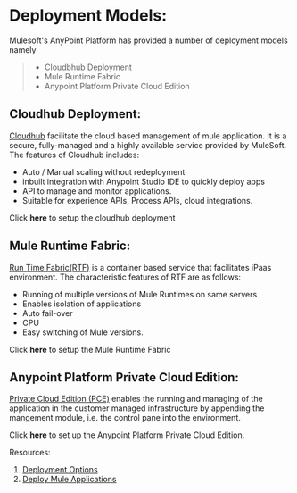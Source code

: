 # Deployment Models:

Mulesoft's AnyPoint Platform has provided a number of deployment models namely
> - Cloudbhub Deployment
> - Mule Runtime Fabric
> - Anypoint Platform Private Cloud Edition



## Cloudhub Deployment:

[Cloudhub](https://docs.mulesoft.com/runtime-manager/cloudhub) facilitate the cloud based management of mule application. It is a secure, fully-managed and a highly available service provided by MuleSoft. The features of Cloudhub includes:

-  Auto / Manual scaling without redeployment
- inbuilt integration with Anypoint Studio IDE to quickly deploy apps
- API to manage and monitor applications.
- Suitable for experience APIs, Process APIs, cloud integrations.

Click **here** to setup the cloudhub deployment 

## Mule Runtime Fabric:

[Run Time Fabric(RTF)](https://docs.mulesoft.com/runtime-fabric/1.11/) is a container based service that facilitates iPaas environment. The characteristic features of RTF are as follows:
- Running of multiple versions of Mule Runtimes on same servers
- Enables isolation of applications 
- Auto fail-over
-  CPU 
- Easy switching of Mule versions.
 
Click **here** to setup the Mule Runtime Fabric

## Anypoint Platform Private Cloud Edition:

[Private Cloud Edition (PCE)](https://docs.mulesoft.com/private-cloud/3.0/)  enables the running and managing of the application in the customer managed infrastructure by appending the mangement module, i.e. the control pane into the environment.

Click **here** to set up the Anypoint Platform Private Cloud Edition.


Resources:

1. [Deployment Options](https://docs.mulesoft.com/runtime-manager/deployment-strategies)
2. [Deploy Mule Applications](https://docs.mulesoft.com/mule-runtime/4.4/deploying)